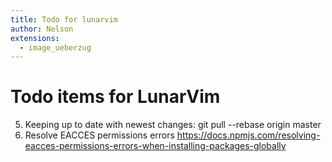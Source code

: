 ```yaml
---
title: Todo for lunarvim
author: Nelson
extensions:
  - image_ueberzug
---
```


# Todo items for LunarVim
5. Keeping up to date with newest changes: git pull --rebase origin master
1. Resolve EACCES permissions errors
   https://docs.npmjs.com/resolving-eacces-permissions-errors-when-installing-packages-globally

 
